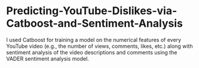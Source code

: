 # Predicting-YouTube-Dislikes-via-Catboost-and-Sentiment-Analysis
I used Catboost for training a model on the numerical features of every YouTube video (e.g., the number of views, comments, likes, etc.) along with sentiment analysis of the video descriptions and comments using the VADER sentiment analysis model.
